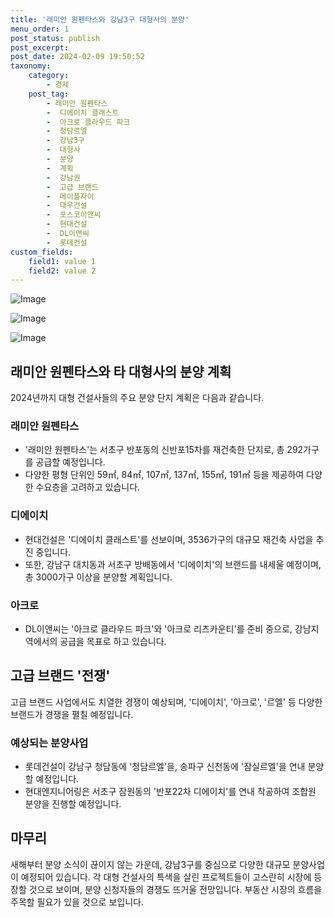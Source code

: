 ```yaml
---
title: '래미안 원펜타스와 강남3구 대형사의 분양'
menu_order: 1
post_status: publish
post_excerpt: 
post_date: 2024-02-09 19:50:52
taxonomy:
    category:
        - 경제
    post_tag:
        - 래미안 원펜타스
        -  디에이치 클래스트
        -  아크로 클라우드 파크
        -  청담르엘
        -  강남3구
        -  대형사
        -  분양
        -  계획
        -  강남권
        -  고급 브랜드
        -  메이플자이
        -  대우건설
        -  포스코이앤씨
        -  현대건설
        -  DL이앤씨
        -  롯데건설
custom_fields:
    field1: value 1
    field2: value 2
---
```


![Image](https://imgnews.pstatic.net/image/648/2024/02/09/0000023237_001_20240209121201680.jpg?type=w647)

![Image](https://imgnews.pstatic.net/image/648/2024/02/09/0000023237_002_20240209121201752.jpg?type=w647)

![Image](https://imgnews.pstatic.net/image/648/2024/02/09/0000023237_003_20240209121201832.jpg?type=w647)

## 래미안 원펜타스와 타 대형사의 분양 계획
2024년까지 대형 건설사들의 주요 분양 단지 계획은 다음과 같습니다.
### 래미안 원펜타스
- '래미안 원펜타스'는 서초구 반포동의 신반포15차를 재건축한 단지로, 총 292가구를 공급할 예정입니다.
- 다양한 평형 단위인 59㎡, 84㎡, 107㎡, 137㎡, 155㎡, 191㎡ 등을 제공하여 다양한 수요층을 고려하고 있습니다.
### 디에이치
- 현대건설은 '디에이치 클래스트'를 선보이며, 3536가구의 대규모 재건축 사업을 추진 중입니다.
- 또한, 강남구 대치동과 서초구 방배동에서 '디에이치'의 브랜드를 내세울 예정이며, 총 3000가구 이상을 분양할 계획입니다.
### 아크로
- DL이앤씨는 '아크로 클라우드 파크'와 '아크로 리츠카운티'를 준비 중으로, 강남지역에서의 공급을 목표로 하고 있습니다.
## 고급 브랜드 '전쟁'
고급 브랜드 사업에서도 치열한 경쟁이 예상되며, '디에이치', '아크로', '르엘' 등 다양한 브랜드가 경쟁을 펼칠 예정입니다. 
### 예상되는 분양사업
- 롯데건설이 강남구 청담동에 '청담르엘'을, 송파구 신천동에 '잠실르엘'을 연내 분양할 예정입니다.
- 현대엔지니어링은 서초구 잠원동의 '반포22차 디에이치'를 연내 착공하여 조합원 분양을 진행할 예정입니다.
## 마무리
새해부터 분양 소식이 끊이지 않는 가운데, 강남3구를 중심으로 다양한 대규모 분양사업이 예정되어 있습니다. 각 대형 건설사의 특색을 살린 프로젝트들이 고스란히 시장에 등장할 것으로 보이며, 분양 신청자들의 경쟁도 뜨거울 전망입니다. 부동산 시장의 흐름을 주목할 필요가 있을 것으로 보입니다.
